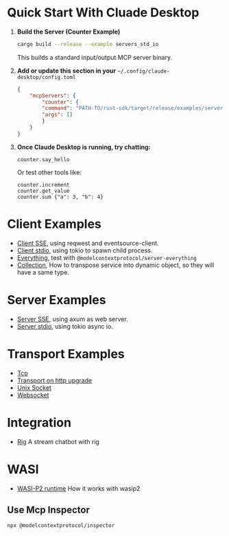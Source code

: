 # Quick Start With Cluade Desktop

1. **Build the Server (Counter Example)**
    ```sh
    cargo build --release --example servers_std_io
    ```
    This builds a standard input/output MCP server binary.

2. **Add or update this section in your** `~/.config/claude-desktop/config.toml`
    ```json
    {
        "mcpServers": {
            "counter": {
            "command": "PATH-TO/rust-sdk/target/release/examples/servers_std_io.exe",
            "args": []
            }
        }
    }
    ```

3. **Once Claude Desktop is running, try chatting:**
    ```text
    counter.say_hello
    ```
    Or test other tools like:
    ```text
    counter.increment
    counter.get_value
    counter.sum {"a": 3, "b": 4}
    ```

# Client Examples

- [Client SSE](clients/src/sse.rs), using reqwest and eventsource-client.
- [Client stdio](clients/src/std_io.rs), using tokio to spawn child process.
- [Everything](clients/src/everything_stdio.rs), test with `@modelcontextprotocol/server-everything`
- [Collection](clients/src/collection.rs), How to transpose service into dynamic object, so they will have a same type.

# Server Examples

- [Server SSE](servers/src/axum.rs), using axum as web server.
- [Server stdio](servers/src/std_io.rs), using tokio async io.

# Transport Examples

- [Tcp](transport/src/tcp.rs)
- [Transport on http upgrade](transport/src/http_upgrade.rs)
- [Unix Socket](transport/src/unix_socket.rs)
- [Websocket](transport/src/websocket.rs)

# Integration

- [Rig](examples/rig-integration) A stream chatbot with rig

# WASI

- [WASI-P2 runtime](examples/wasi) How it works with wasip2

## Use Mcp Inspector

```sh
npx @modelcontextprotocol/inspector
```
